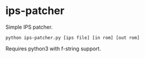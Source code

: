 # ips-patcher
Simple IPS patcher.

    python ips-patcher.py [ips file] [in rom] [out rom]

Requires python3 with f-string support.

